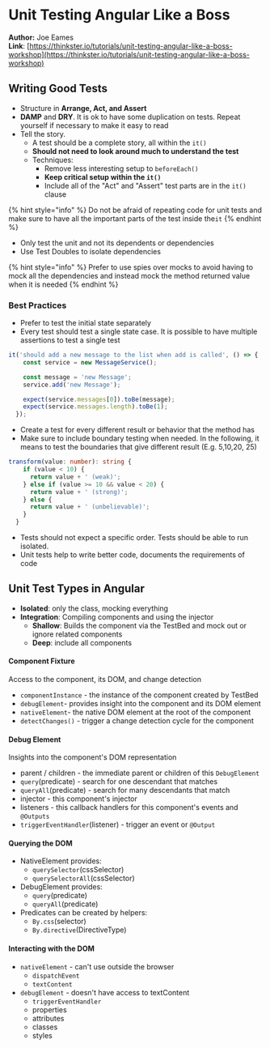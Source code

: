 # Unit Testing Angular Like a Boss

**Author:** Joe Eames  
**Link**: [https://thinkster.io/tutorials/unit-testing-angular-like-a-boss-workshop](https://thinkster.io/tutorials/unit-testing-angular-like-a-boss-workshop)

## Writing Good Tests

* Structure in **Arrange, Act,  and Assert**
* **DAMP** and **DRY**. It is ok to have some duplication on tests. Repeat yourself if necessary to make it easy to read
* Tell the story.
  *  A test should be a complete story, all within the `it()` 
  * **Should not need to look around much to understand the test**
  * Techniques:
    * Remove less interesting setup to `beforeEach()`
    * **Keep critical setup within the `it()`**
    * Include all of the "Act" and "Assert" test parts are in the `it()` clause

{% hint style="info" %}
Do not be afraid of repeating code for unit tests and make sure to have all the important parts of the test inside the`it`
{% endhint %}

* Only test the unit and not its dependents or dependencies
* Use Test Doubles to isolate dependencies

{% hint style="info" %}
Prefer to use spies over mocks to avoid having to mock all the dependencies and instead mock the method returned value when it is needed
{% endhint %}

### Best Practices

* Prefer to test the initial state separately
* Every test should test a single state case. It is possible to have multiple assertions to test a single test 

```typescript
it('should add a new message to the list when add is called', () => {
    const service = new MessageService();

    const message = 'new Message';
    service.add('new Message');

    expect(service.messages[0]).toBe(message);
    expect(service.messages.length).toBe(1);
  });
```

* Create a test for every different result or behavior that the method has
* Make sure to include boundary testing when needed. In the following, it means to test the boundaries that give different result \(E.g. 5,10,20, 25\) 

```typescript
transform(value: number): string {
    if (value < 10) {
      return value + ' (weak)';
    } else if (value >= 10 && value < 20) {
      return value + ' (strong)';
    } else {
      return value + ' (unbelievable)';
    }
  }
```

* Tests should not expect a specific order. Tests should be able to run isolated.
* Unit tests help to write better code, documents the requirements of code

## Unit Test Types in Angular

* **Isolated**: only the class, mocking everything
* **Integration**: Compiling components and using the injector 
  * **Shallow**: Builds the component via the TestBed and mock out or ignore related components
  * **Deep**: include all components

#### Component Fixture

Access to the component, its DOM, and change detection

* `componentInstance` - the instance of the component created by TestBed
* `debugElement`- provides insight into the component and its DOM element
* `nativeElement`- the native DOM element at the root of the component
* `detectChanges()` - trigger a change detection cycle for the component

#### Debug Element

Insights into the component's DOM representation

* parent / children - the immediate parent or children of this `DebugElement`
* `query`\(predicate\) - search for one descendant that matches
* `queryAll`\(predicate\) - search for many descendants that match
* injector - this component's injector
* listeners - this callback handlers for this component's events and `@Outputs`
* `triggerEventHandler`\(listener\) - trigger an event or `@Output`

#### Querying the DOM

* NativeElement provides:
  * `querySelector`\(cssSelector\)
  * `querySelectorAll`\(cssSelector\)
* DebugElement provides:
  * `query`\(predicate\)
  * `queryAll`\(predicate\)
* Predicates can be created by helpers:
  * `By.css`\(selector\)
  * `By.directive`\(DirectiveType\)

#### Interacting with the  DOM

* `nativeElement` - can't use outside the browser
  * `dispatchEvent`
  * `textContent`
* `debugElement` - doesn't have access to textContent
  * `triggerEventHandler`
  * properties
  * attributes
  * classes
  * styles

###   



